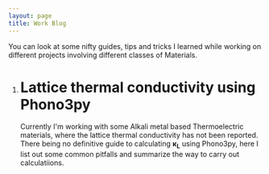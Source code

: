 ```yaml
---
layout: page
title: Work Blog
---
```


You can look at some nifty guides, tips and tricks I learned while working on different projects involving different classes of Materials.
<ol type="1">
<li>
<h1>Lattice thermal conductivity using Phono3py</h1>
Currently I'm working with some Alkali metal based Thermoelectric materials, where the lattice thermal conductivity has not been
reported. There being no definitive guide to calculating <b>&kappa;<sub>L</sub></b> using Phono3py, here I list out some common pitfalls and summarize the way to carry out calculatiions.
</li>
</ol>
